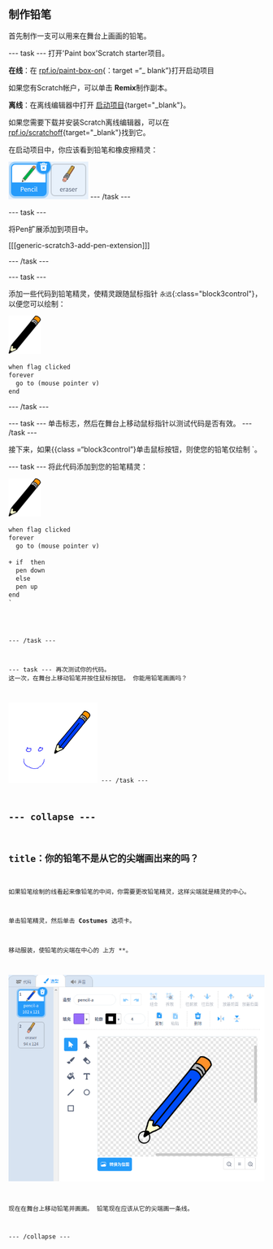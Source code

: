 ## 制作铅笔

首先制作一支可以用来在舞台上画画的铅笔。

\--- task \--- 打开'Paint box'Scratch starter项目。

**在线**：在 [rpf.io/paint-box-on](http://rpf.io/paint-box-on){：target =“_ blank”}打开启动项目

如果您有Scratch帐户，可以单击 **Remix**制作副本。

**离线**：在离线编辑器中打开 [启动项目](http://rpf.io/p/en/paint-box-go){target="_blank"}。

如果您需要下载并安装Scratch离线编辑器，可以在 [rpf.io/scratchoff](http://rpf.io/scratchoff){target="_blank"}找到它。

在启动项目中，你应该看到铅笔和橡皮擦精灵：

![截屏](images/paint-starter.png) \--- /task \---

\--- task \---

将Pen扩展添加到项目中。

[[[generic-scratch3-add-pen-extension]]]

\--- /task \---

\--- task \---

添加一些代码到铅笔精灵，使精灵跟随鼠标指针 `永远`{:class="block3control"}，以便您可以绘制：

![铅笔](images/pencil.png)

```blocks3
when flag clicked
forever
  go to (mouse pointer v)
end
```

\--- /task \---

\--- task \--- 单击标志，然后在舞台上移动鼠标指针以测试代码是否有效。 \--- /task \---

接下来，如果</code>{{class =“block3control”}单击鼠标按钮，则使您的铅笔仅绘制 `。</p>

<p>--- task ---
将此代码添加到您的铅笔精灵：</p>

<p><img src="images/pencil.png" alt="铅笔" /></p>

<pre><code class="blocks3">when flag clicked
forever
  go to (mouse pointer v)

+ if <mouse down?> then
  pen down
  else
  pen up
end
`</pre> 

\--- /task \---

\--- task \--- 再次测试你的代码。 这一次，在舞台上移动铅笔并按住鼠标按钮。 你能用铅笔画画吗？

![截屏](images/paint-draw.png) \--- /task \---

## \--- collapse \---

## title：你的铅笔不是从它的尖端画出来的吗？

如果铅笔绘制的线看起来像铅笔的中间，你需要更改铅笔精灵，这样尖端就是精灵的中心。

单击铅笔精灵，然后单击 **Costumes** 选项卡。

移动服装，使铅笔的尖端在中心的</strong> 上方 **。</p> 

![造型中心](images/costume-center-annotated.png)

现在在舞台上移动铅笔并画画。 铅笔现在应该从它的尖端画一条线。

\--- /collapse \---